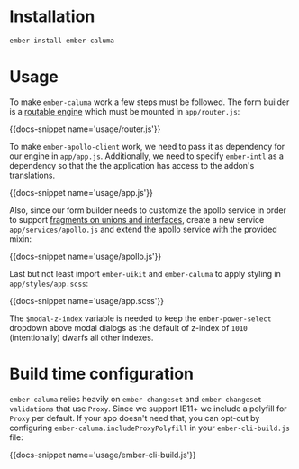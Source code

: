 # Installation

```bash
ember install ember-caluma
```

# Usage

To make `ember-caluma` work a few steps must be followed. The
form builder is a [routable engine](http://ember-engines.com) which must be
mounted in `app/router.js`:

{{docs-snippet name='usage/router.js'}}

To make `ember-apollo-client` work, we need to pass it as dependency for our
engine in `app/app.js`. Additionally, we need to specify `ember-intl` as a
dependency so that the the application has access to the addon's translations.

{{docs-snippet name='usage/app.js'}}

Also, since our form builder needs to customize the apollo service in order to
support [fragments on unions and interfaces](https://www.apollographql.com/docs/react/advanced/fragments.html#fragment-matcher),
create a new service `app/services/apollo.js` and extend the apollo service
with the provided mixin:

{{docs-snippet name='usage/apollo.js'}}

Last but not least import `ember-uikit` and `ember-caluma` to
apply styling in `app/styles/app.scss`:

{{docs-snippet name='usage/app.scss'}}

The `$modal-z-index` variable is needed to keep the `ember-power-select`
dropdown above modal dialogs as the default of z-index of `1010`
(intentionally) dwarfs all other indexes.

# Build time configuration

`ember-caluma` relies heavily on `ember-changeset` and
`ember-changeset-validations` that use `Proxy`. Since we support IE11+ we
include a polyfill for `Proxy` per default. If your app doesn't need that,
you can opt-out by configuring `ember-caluma.includeProxyPolyfill` in your
`ember-cli-build.js` file:

{{docs-snippet name='usage/ember-cli-build.js'}}
